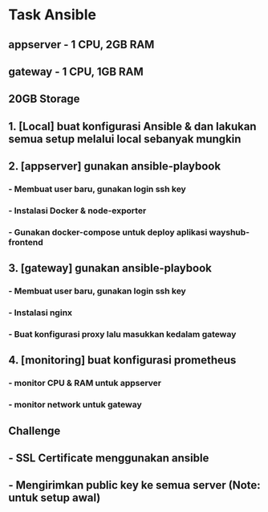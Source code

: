 # Task Ansible

## appserver - 1 CPU, 2GB RAM
## gateway - 1 CPU, 1GB RAM

## 20GB Storage

## 1. [Local] buat konfigurasi Ansible & dan lakukan semua setup melalui local sebanyak mungkin



## 2. [appserver] gunakan ansible-playbook
### - Membuat user baru, gunakan login ssh key
### - Instalasi Docker & node-exporter
### - Gunakan docker-compose untuk deploy aplikasi wayshub-frontend



## 3. [gateway] gunakan ansible-playbook
### - Membuat user baru, gunakan login ssh key
### - Instalasi nginx
### - Buat konfigurasi proxy lalu masukkan kedalam gateway



## 4. [monitoring] buat konfigurasi prometheus
### - monitor CPU & RAM untuk appserver
### - monitor network untuk gateway



## Challenge
## - SSL Certificate menggunakan ansible
## - Mengirimkan public key ke semua server (Note: untuk setup awal)